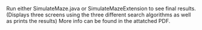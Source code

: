 Run either SimulateMaze.java or SimulateMazeExtension to see final results.
(Displays three screens using the three different search algorithms as well as prints the results)
More info can be found in the attatched PDF.
